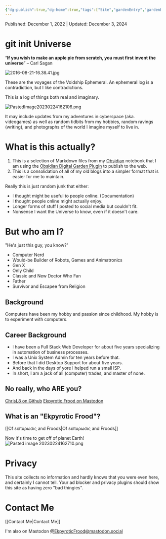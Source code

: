 ```yaml
---
{"dg-publish":true,"dg-home":true,"tags":["Site","gardenEntry","gardenEntry","gardenEntry"],"pinned":true,"permalink":"/about-this-site/","dgPassFrontmatter":true}
---
```


Published: December 1, 2022 | Updated: December 3, 2024
# git init Universe
“**If you wish to make an apple pie from scratch, you must first invent the universe**” – Carl Sagan

![2016-08-21-16.36.41.jpg](/img/user/attachments/2016-08-21-16.36.41.jpg)

These are the voyages of the Voidship Ephemeral. An ephemeral log is a contradiction, but I like contradictions.

This is a log of things both real and imaginary.

![PastedImage20230224162106.png](/img/user/attachments/PastedImage20230224162106.png)

It may include updates from my adventures in cyberspace (aka. videogames) as well as random tidbits from my hobbies, random ravings (writing), and photographs of the world I imagine myself to live in.

# What is this actually?

1. This is a selection of Markdown files from my [Obsidian](https://obsidian.md/) notebook that I am using the [Obsidian Digital Garden Plugin](https://github.com/oleeskild/obsidian-digital-garden) to publish to the web.
2. This is a consolidation of all of my old blogs into a simpler format that is easier for me to maintain.

Really this is just random junk that either:
 - I thought might be useful to people online. (Documentation)
 - I thought people online might actually enjoy.
 - Longer forms of stuff I posted to social media but couldn't fit.
 - Nonsense I want the Universe to know, even if it doesn't care.

# But who am I?
"He's just this guy, you know?"
 - Computer Nerd
 - Would-be Builder of Robots, Games and Animatronics
 - Gen X
 - Only Child
 - Classic and New Doctor Who Fan
 - Father
 - Survivor and Escapee from Religion

## Background
Computers have been my hobby and passion since childhood. My hobby is to experiment with computers.

## Career Background
 - I have been a Full Stack Web Developer for about five years specializing in automation of business processes.
 - I was a Unix System Admin for ten years before that.
 - Before that I did Desktop Support for about five years. 
 - And back in the days of yore I helped run a small ISP.
 - In short, I am a jack of all (computer) trades, and master of none.

## No really, who ARE you?

[ChrisL8 on Github](https://github.com/chrisl8)
[Ekpyrotic Frood on Mastodon](https://mastodon.social/@EkpyroticFrood)
## What is an "Ekpyrotic Frood"?

[[Of εκπυρωσις and Froods\|Of εκπυρωσις and Froods]]

Now it's time to get off of planet Earth!
![Pasted image 20230224162710.png](/img/user/attachments/Pasted%20image%2020230224162710.png)
# Privacy
This site collects no information and hardly knows that you were even here, and certainly I cannot tell. Your ad blocker and privacy plugins should show this site as having zero "bad thingies".
# Contact Me
[[Contact Me\|Contact Me]]

I'm also on Mastodon
<a rel="me" href="https://mastodon.social/@EkpyroticFrood">@EkpyroticFrood@mastodon.social</a>
